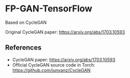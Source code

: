 
# FP-GAN-TensorFlow
Based on CycleGAN


Original CycleGAN paper: https://arxiv.org/abs/1703.10593



## References

* CycleGAN paper: https://arxiv.org/abs/1703.10593
* Official CycleGAN source code in Torch: https://github.com/junyanz/CycleGAN
